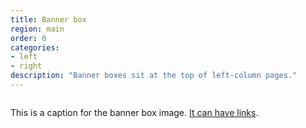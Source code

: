 ```yaml
---
title: Banner box
region: main
order: 0
categories:
- left
- right
description: "Banner boxes sit at the top of left-column pages."
---
```


<div id="bannerBox">
    <img alt="" id="banner" src="http://placehold.it/780x310">
    <p>This is a caption for the banner box image. <a href="http://www.ucsc.edu">It can have links</a>.</p>
</div>
